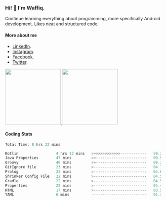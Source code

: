 ### Hi! 👋 I'm Waffiq.

Continue learning everything about programming, more specifically Android development. Likes neat and structured code.

#### More about me 
- [LinkedIn](https://www.linkedin.com/in/waffiqaziz/).
- [Instagram](https://www.instagram.com/waffiqaziz/).
- [Facebook](https://web.facebook.com/WaffiqAziz/).
- [Twitter](https://twitter.com/AzizWaffiq).

<p align="left">
<a href="https://github.com/waffiqaziz">
  <img height="180em" src="https://github-readme-stats-eight-theta.vercel.app/api?username=waffiqaziz&show_icons=true&theme=algolia&include_all_commits=true&count_private=true"/>
  <img height="180em" src="https://github-readme-stats-eight-theta.vercel.app/api/top-langs/?username=waffiqaziz&layout=compact&langs_count=8&theme=algolia"/>
</a>
</p>

#### Coding Stats
<!--START_SECTION:waka-->

```rust
Total Time: 8 hrs 22 mins

Kotlin                 4 hrs 12 mins   >>>>>>>>>>>>>------------   50.25 %
Java Properties        47 mins         >>-----------------------   09.50 %
Groovy                 46 mins         >>-----------------------   09.22 %
GitIgnore file         23 mins         >------------------------   04.71 %
Prolog                 23 mins         >------------------------   04.65 %
Shrinker Config File   22 mins         >------------------------   04.50 %
Gradle                 22 mins         >------------------------   04.50 %
Properties             22 mins         >------------------------   04.46 %
HTML                   17 mins         >------------------------   03.50 %
YAML                   6 mins          -------------------------   01.23 %
```

<!--END_SECTION:waka-->
